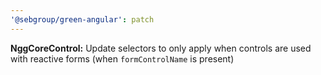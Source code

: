 ```yaml
---
'@sebgroup/green-angular': patch
---
```


**NggCoreControl:** Update selectors to only apply when controls are used with reactive forms (when `formControlName` is present)
